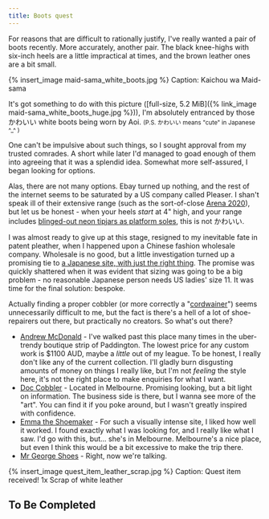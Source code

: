 ```yaml
---
title: Boots quest
---
```


For reasons that are difficult to rationally justify, I've really wanted a pair of boots recently. More accurately, another pair. The black knee-highs with six-inch heels are a little impractical at times, and the brown leather ones are a bit small.

{% insert_image maid-sama_white_boots.jpg %}
Caption: Kaichou wa Maid-sama

It's got something to do with this picture ([full-size, 5.2 MiB]({% link_image maid-sama_white_boots_huge.jpg %})), I'm absolutely entranced by those <span class="nobr">かわいい</span> white boots being worn by Aoi. <small>(P.S. <span class="nobr">かわいい</span> means "cute" in Japanese ^_^ )</small>

One can't be impulsive about such things, so I sought approval from my trusted comrades. A short while later I'd managed to goad enough of them into agreeing that it was a splendid idea. Somewhat more self-assured, I began looking for options.

Alas, there are not many options. Ebay turned up nothing, and the rest of the internet seems to be saturated by a US company called Pleaser. I shan't speak ill of their extensive range (such as the sort-of-close [Arena 2020](http://www.pleaserusa.com/ProductDetail.asp?PROD_CD=ARENA2020%2FW&STYLE_CD=ARENA-2020)), but let us be honest - when your heels *start* at 4" high, and your range includes [blinged-out neon tipjars as platform soles](http://www.pleaserusa.com/ProductDetail.asp?div=1_PLEASER&dpt=50_SPEC&ctg=30_UV&STYLE_CD=TIPJAR-702-5&PROD_CD=TIP702-5%2FC%2FWG), this is not <span class="nobr">かわいい</span>.

I was almost ready to give up at this stage, resigned to my inevitable fate in patent pleather, when I happened upon a Chinese fashion wholesale company. Wholesale is no good, but a little investigation turned up a promising tie to [a Japanese site, with just the right thing](http://www.japan-dress.com/goods-1123520.html). The promise was quickly shattered when it was evident that sizing was going to be a big problem - no reasonable Japanese person needs US ladies' size 11. It was time for the final solution: bespoke.

Actually finding a proper cobbler (or more correctly a "[cordwainer](http://en.wikipedia.org/wiki/Cordwainer)") seems unnecessarily difficult to me, but the fact is there's a hell of a lot of shoe-repairers out there, but practically no creators. So what's out there?

 * [Andrew McDonald](http://www.andrewmcdonald.com.au/madetoorder/theprocess) - I've walked past this place many times in the uber-trendy boutique strip of Paddington. The lowest price for any custom work is $1100 AUD, maybe a *little* out of my league. To be honest, I really don't like any of the current collection. I'll gladly burn disgusting amounts of money on things I really like, but I'm not *feeling* the style here, it's not the right place to make enquiries for what I want.
 * [Doc Cobbler](http://www.doccobbler.com.au/) - Located in Melbourne. Promising looking, but a bit light on information. The business side is there, but I wanna see more of the "art". You can find it if you poke around, but I wasn't greatly inspired with confidence.
 * [Emma the Shoemaker](http://www.emmatheshoemaker.com/) - For such a visually intense site, I liked how well it worked. I found exactly what I was looking for, and I really like what I saw. I'd go with this, but... she's in Melbourne. Melbourne's a nice place, but even I think this would be a bit excessive to make the trip there.
 * [Mr George Shoes](http://www.mrgeorgeshoes.com.au/) - Right, now we're talking.


{% insert_image quest_item_leather_scrap.jpg %}
Caption: Quest item received! 1x Scrap of white leather

## To Be Completed
